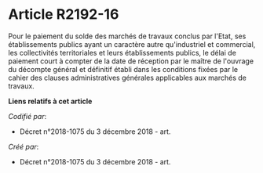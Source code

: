 # Article R2192-16

Pour le paiement du solde des marchés de travaux conclus par l'Etat, ses établissements publics ayant un caractère autre
qu'industriel et commercial, les collectivités territoriales et leurs établissements publics, le délai de paiement court à
compter de la date de réception par le maître de l'ouvrage du décompte général et définitif établi dans les conditions fixées
par le cahier des clauses administratives générales applicables aux marchés de travaux.

**Liens relatifs à cet article**

_Codifié par_:

  - Décret n°2018-1075 du 3 décembre 2018 - art.

_Créé par_:

  - Décret n°2018-1075 du 3 décembre 2018 - art.
